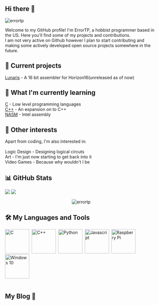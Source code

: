 ## Hi there 👋
<p align="left"> <img src="https://komarev.com/ghpvc/?username=errortp&label=Profile%20views&color=0e75b6&style=flat" alt="errortp" /> </p>

Welcome to my GitHub profile! I'm ErrorTP, a hobbist programmer based in the US. Here you'll find some of my projects and contributions.<br>
I am not very active on Github however I plan to start contributing and making some actively developed open source projects somewhere in the future.<br>
## 🔭 Current projects
[Lunaris](https://github.com/ErrorTP/Lunaris16) - A 16 bit assembler for Horizon16(unreleased as of now)<br>
## 🌱 What I'm currently learning
[C](https://github.com/microsoft/clang) - Low level programming languages<br>
[C++](https://github.com/microsoft/clang) - An expansion on to C++<br>
[NASM](https://github.com/netwide-assembler/nasm) - Intel assembly<br>
## 👀 Other interests
Apart from coding, I'm also interested in:<br><br>
Logic Design - Designing logical circuts <br>
Art - I'm just now starting to get back into it <br>
Video Games - Because why wouldn't I be <br>
## 📊 GitHub Stats

<picture>
<source 
  srcset="http://github-readme-streak-stats.herokuapp.com?user=ErrorTP&theme=github-dark&fire=FF00D8"
  media="(prefers-color-scheme: dark)"
/>
<source
  srcset="http://github-readme-streak-stats.herokuapp.com?user=ErrorTP&theme=github-light"
  media="(prefers-color-scheme: light), (prefers-color-scheme: no-preference)"
/>
<img src="http://github-readme-streak-stats.herokuapp.com?user=ErrorTP&theme=github-dark&fire=FF00D8" />
</picture>
<picture>
<source 
  srcset="https://github-readme-stats.vercel.app/api?username=ErrorTP&show_icons=true&theme=dark#gh-dark-mode-only"
  media="(prefers-color-scheme: dark)"
/>
<source
  srcset="https://github-readme-stats.vercel.app/api?username=ErrorTP&show_icons=true&theme=default#gh-light-mode-only"
  media="(prefers-color-scheme: light), (prefers-color-scheme: no-preference)"
/>
<img src="https://github-readme-stats.vercel.app/api?username=ErrorTP&show_icons=true&theme=dark#gh-dark-mode-only" />
</picture>
<p align="center"><img src="https://github-readme-stats.vercel.app/api/top-langs?username=errortp&show_icons=true&locale=en&layout=demo" alt="errortp" /></p>

## 🛠️ My Languages and Tools
<div>
  <img src="https://cdn.jsdelivr.net/gh/devicons/devicon/icons/c/c-original.svg" title="C" alt="C" width="80" height="80"/>&nbsp;
  <img src="https://cdn.jsdelivr.net/gh/devicons/devicon/icons/cplusplus/cplusplus-original.svg" title="C++" alt="C++" width="80" height="80"/>&nbsp;
  <img src="https://cdn.jsdelivr.net/gh/devicons/devicon/icons/python/python-original.svg" title="Python" alt="Python" width="80" height="80"/>&nbsp;
  <img src="https://cdn.jsdelivr.net/gh/devicons/devicon/icons/javascript/javascript-original.svg" title="Javascript" alt="Javascript" width="80" height="80"/>&nbsp;
  <img src="https://cdn.jsdelivr.net/gh/devicons/devicon/icons/raspberrypi/raspberrypi-original.svg" title="Raspberry Pi" alt="Raspberry Pi" width="80" height="80"/>
    <img src="https://cdn.jsdelivr.net/gh/devicons/devicon/icons/windows8/windows8-original.svg" title="Windows 10" alt="Windows 10" width="80" height="80"/>
</div><br>

## My Blog 📰
<!-- BLOG-POST-LIST:START -->
<!-- BLOG-POST-LIST:END -->
